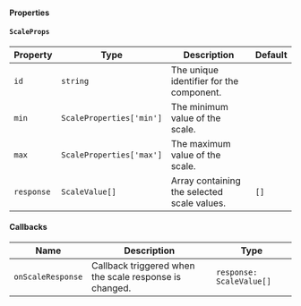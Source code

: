 #### Properties

#### `ScaleProps`

| Property   | Type                     | Description                                 | Default |
| ---------- | ------------------------ | ------------------------------------------- | ------- |
| `id`       | `string`                 | The unique identifier for the component.    |         |
| `min`      | `ScaleProperties['min']` | The minimum value of the scale.             |         |
| `max`      | `ScaleProperties['max']` | The maximum value of the scale.             |         |
| `response` | `ScaleValue[]`           | Array containing the selected scale values. | `[]`    |

#### Callbacks

| Name              | Description                                            | Type                     |
| ----------------- | ------------------------------------------------------ | ------------------------ |
| `onScaleResponse` | Callback triggered when the scale response is changed. | `response: ScaleValue[]` |
